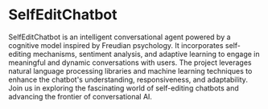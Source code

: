 # SelfEditChatbot
 SelfEditChatbot is an intelligent conversational agent powered by a cognitive model inspired by Freudian psychology. It incorporates self-editing mechanisms, sentiment analysis, and adaptive learning to engage in meaningful and dynamic conversations with users. The project leverages natural language processing libraries and machine learning techniques to enhance the chatbot's understanding, responsiveness, and adaptability. Join us in exploring the fascinating world of self-editing chatbots and advancing the frontier of conversational AI.    
